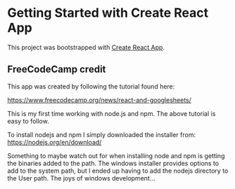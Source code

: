 # Getting Started with Create React App

This project was bootstrapped with [Create React App](https://github.com/facebook/create-react-app).

## FreeCodeCamp credit

This app was created by following the tutorial found here:

<https://www.freecodecamp.org/news/react-and-googlesheets/>

This is my first time working with node.js and npm. The above tutorial is easy to follow.

To install nodejs and npm I simply downloaded the installer from:
<https://nodejs.org/en/download/>

Something to maybe watch out for when installing node and npm is getting the binaries added to the path.
The windows installer provides options to add to the system path, but I ended up having to add the nodejs
directory to the User path. The joys of windows development...
